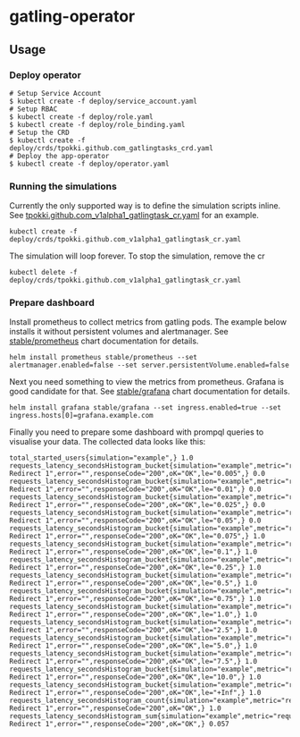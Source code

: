 # gatling-operator

## Usage

### Deploy operator

```
# Setup Service Account
$ kubectl create -f deploy/service_account.yaml
# Setup RBAC
$ kubectl create -f deploy/role.yaml
$ kubectl create -f deploy/role_binding.yaml
# Setup the CRD
$ kubectl create -f deploy/crds/tpokki.github.com_gatlingtasks_crd.yaml
# Deploy the app-operator
$ kubectl create -f deploy/operator.yaml
```

### Running the simulations

Currently the only supported way is to define the simulation scripts inline. See [tpokki.github.com_v1alpha1_gatlingtask_cr.yaml](deploy/crds/tpokki.github.com_v1alpha1_gatlingtask_cr.yaml) for an example.

```
kubectl create -f deploy/crds/tpokki.github.com_v1alpha1_gatlingtask_cr.yaml
```

The simulation will loop forever. To stop the simulation, remove the cr
```
kubectl delete -f deploy/crds/tpokki.github.com_v1alpha1_gatlingtask_cr.yaml
```

### Prepare dashboard

Install prometheus to collect metrics from gatling pods. The example below installs it without persistent volumes and alertmanager. See [stable/prometheus](https://github.com/helm/charts/tree/master/stable/prometheus) chart documentation for details.
```
helm install prometheus stable/prometheus --set alertmanager.enabled=false --set server.persistentVolume.enabled=false
```

Next you need something to view the metrics from prometheus. Grafana is good candidate for that. See [stable/grafana](https://github.com/helm/charts/tree/master/stable/grafana) chart documentation for details.
```
helm install grafana stable/grafana --set ingress.enabled=true --set ingress.hosts[0]=grafana.example.com
```

Finally you need to prepare some dashboard with prompql queries to visualise your data. The collected data looks like this:
```
total_started_users{simulation="example",} 1.0
requests_latency_secondsHistogram_bucket{simulation="example",metric="request_1 Redirect 1",error="",responseCode="200",oK="OK",le="0.005",} 0.0
requests_latency_secondsHistogram_bucket{simulation="example",metric="request_1 Redirect 1",error="",responseCode="200",oK="OK",le="0.01",} 0.0
requests_latency_secondsHistogram_bucket{simulation="example",metric="request_1 Redirect 1",error="",responseCode="200",oK="OK",le="0.025",} 0.0
requests_latency_secondsHistogram_bucket{simulation="example",metric="request_1 Redirect 1",error="",responseCode="200",oK="OK",le="0.05",} 0.0
requests_latency_secondsHistogram_bucket{simulation="example",metric="request_1 Redirect 1",error="",responseCode="200",oK="OK",le="0.075",} 1.0
requests_latency_secondsHistogram_bucket{simulation="example",metric="request_1 Redirect 1",error="",responseCode="200",oK="OK",le="0.1",} 1.0
requests_latency_secondsHistogram_bucket{simulation="example",metric="request_1 Redirect 1",error="",responseCode="200",oK="OK",le="0.25",} 1.0
requests_latency_secondsHistogram_bucket{simulation="example",metric="request_1 Redirect 1",error="",responseCode="200",oK="OK",le="0.5",} 1.0
requests_latency_secondsHistogram_bucket{simulation="example",metric="request_1 Redirect 1",error="",responseCode="200",oK="OK",le="0.75",} 1.0
requests_latency_secondsHistogram_bucket{simulation="example",metric="request_1 Redirect 1",error="",responseCode="200",oK="OK",le="1.0",} 1.0
requests_latency_secondsHistogram_bucket{simulation="example",metric="request_1 Redirect 1",error="",responseCode="200",oK="OK",le="2.5",} 1.0
requests_latency_secondsHistogram_bucket{simulation="example",metric="request_1 Redirect 1",error="",responseCode="200",oK="OK",le="5.0",} 1.0
requests_latency_secondsHistogram_bucket{simulation="example",metric="request_1 Redirect 1",error="",responseCode="200",oK="OK",le="7.5",} 1.0
requests_latency_secondsHistogram_bucket{simulation="example",metric="request_1 Redirect 1",error="",responseCode="200",oK="OK",le="10.0",} 1.0
requests_latency_secondsHistogram_bucket{simulation="example",metric="request_1 Redirect 1",error="",responseCode="200",oK="OK",le="+Inf",} 1.0
requests_latency_secondsHistogram_count{simulation="example",metric="request_1 Redirect 1",error="",responseCode="200",oK="OK",} 1.0
requests_latency_secondsHistogram_sum{simulation="example",metric="request_1 Redirect 1",error="",responseCode="200",oK="OK",} 0.057
```
